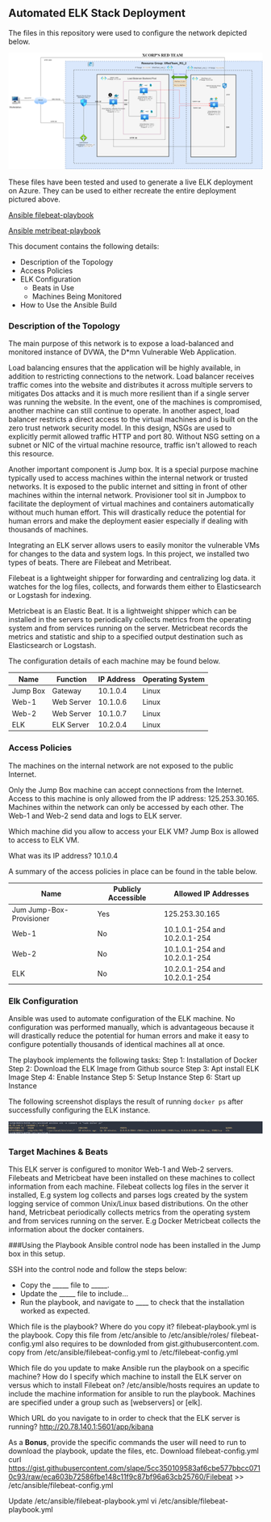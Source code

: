 ## Automated ELK Stack Deployment

The files in this repository were used to configure the network depicted below.

![Network](https://github.com/nchkong/2021-ChewHung-Monash-Cybersecurity/blob/Master/Homework/13%20ELK%20Stack%20Project/Diagram/XRedTeam_Infrastructure.png)

These files have been tested and used to generate a live ELK deployment on Azure. They can be used to either recreate the entire deployment pictured above. 

[Ansible filebeat-playbook](https://github.com/nchkong/2021-ChewHung-Monash-Cybersecurity/blob/Master/Homework/13%20ELK%20Stack%20Project/Ansible/filebeat-playbook.yml)

[Ansible metribeat-playbook](https://github.com/nchkong/2021-ChewHung-Monash-Cybersecurity/blob/Master/Homework/13%20ELK%20Stack%20Project/Ansible/metricbeat-playbook.yml)


This document contains the following details:
- Description of the Topology
- Access Policies
- ELK Configuration
  - Beats in Use
  - Machines Being Monitored
- How to Use the Ansible Build


### Description of the Topology

The main purpose of this network is to expose a load-balanced and monitored instance of DVWA, the D*mn Vulnerable Web Application. 

Load balancing ensures that the application will be highly available, in addition to restricting connections to the network. Load balancer receives traffic comes into the website and distributes it across multiple servers to mitigates Dos attacks and it is much more resilient than if a single server was running the website. In the event, one of the machines is compromised, another machine can still continue to operate. In another aspect, load balancer restricts a direct access to the virtual machines and is built on the zero trust network security model.  In this design, NSGs are used to explicitly permit allowed traffic HTTP and port 80. Without NSG setting on a subnet or NIC of the virtual machine resource, traffic isn't allowed to reach this resource.

Another important component is Jump box. It is a special purpose machine typically used to access machines within the internal network or trusted networks. It is exposed to the public internet and sitting in front of other machines within the internal network. Provisioner tool sit in Jumpbox to facilitate the deployment of virtual machines and containers automatically without much human effort. This will drastically reduce the potential for human errors and make the deployment easier especially if dealing with thousands of machines.

Integrating an ELK server allows users to easily monitor the vulnerable VMs for changes to the data and system logs. In this project, we installed two types of beats. There
are Filebeat and Metribeat.

Filebeat is a lightweight shipper for forwarding and centralizing log data. it watches for the log files, collects, and forwards them either to Elasticsearch or Logstash for 
indexing.

Metricbeat is an Elastic Beat. It is a lightweight shipper which can be installed in the servers to periodically collects metrics from the operating system and from services
running on the server. Metricbeat records the metrics and statistic and ship to a specified output destination such as Elasticsearch or Logstash.

The configuration details of each machine may be found below.

| Name     | Function   | IP Address | Operating System |
|----------|------------|------------|------------------|
| Jump Box | Gateway    | 10.1.0.4   | Linux            |
| Web-1    | Web Server | 10.1.0.6   | Linux            |
| Web-2    | Web Server | 10.1.0.7   | Linux            |
| ELK      | ELK Server | 10.2.0.4   | Linux            |

### Access Policies

The machines on the internal network are not exposed to the public Internet. 

Only the Jump Box machine can accept connections from the Internet. Access to this machine is only allowed from the IP address: 125.253.30.165. Machines within the network can only be accessed by each other. The Web-1 and Web-2 send data and logs to ELK server.

Which machine did you allow to access your ELK VM?
Jump Box is allowed to access to ELK VM. 

What was its IP address?
10.1.0.4

A summary of the access policies in place can be found in the table below.

| Name                     | Publicly Accessible | Allowed IP Addresses          |
|--------------------------|---------------------|------------------------------ |
| Jum Jump-Box-Provisioner | Yes                 | 125.253.30.165                |
| Web-1                    | No                  | 10.1.0.1-254 and 10.2.0.1-254 |        
| Web-2                    | No                  | 10.1.0.1-254 and 10.2.0.1-254 |
| ELK                      | No                  | 10.2.0.1-254 and 10.2.0.1-254 |

### Elk Configuration

Ansible was used to automate configuration of the ELK machine. No configuration was performed manually, which is advantageous because
it will drastically reduce the potential for human errors and make it easy to configure potentially thousands of identical machines all at once.

The playbook implements the following tasks:
Step 1: Installation of Docker
Step 2: Download the ELK Image from Github source
Step 3: Apt install ELK Image
Step 4: Enable Instance
Step 5: Setup Instance
Step 6: Start up Instance


The following screenshot displays the result of running `docker ps` after successfully configuring the ELK instance.

![docker_ps_output.png](https://github.com/nchkong/2021-ChewHung-Monash-Cybersecurity/blob/Master/Homework/13%20ELK%20Stack%20Project/Ansible/docker_ps_output.png)

### Target Machines & Beats
This ELK server is configured to monitor Web-1 and Web-2 servers. Filebeats and Metricbeat have been installed on these machines to collect information from each machine. Filebeat collects log files in the server it installed, E.g system log collects and parses logs created by the system logging service of common Unix/Linux based distributions. On the other hand, Metricbeat periodically collects metrics from the operating system and from services running on the server. E.g Docker Metricbeat collects the information about the docker containers.


###Using the Playbook
Ansible control node has been installed in the Jump box in this setup.

SSH into the control node and follow the steps below:
- Copy the _____ file to _____.
- Update the _____ file to include...
- Run the playbook, and navigate to ____ to check that the installation worked as expected.

Which file is the playbook? Where do you copy it? 
filebeat-playbook.yml is the playbook. Copy this file from /etc/ansible to /etc/ansible/roles/ 
filebeat-config.yml also requires to be downloded from gist.githubusercontent.com. copy from /etc/ansible/filebeat-config.yml to /etc/filebeat-config.yml

Which file do you update to make Ansible run the playbook on a specific machine? How do I specify which machine to install the ELK server on versus which to install 
Filebeat on?
/etc/ansible/hosts requires an update to include the machine information for ansible to run the playbook. Machines are specified under a group such as [webservers] or [elk].  

Which URL do you navigate to in order to check that the ELK server is running?
http://20.78.140.1:5601/app/kibana

As a **Bonus**, provide the specific commands the user will need to run to download the playbook, update the files, etc.
Download filebeat-config.yml
curl https://gist.githubusercontent.com/slape/5cc350109583af6cbe577bbcc0710c93/raw/eca603b72586fbe148c11f9c87bf96a63cb25760/Filebeat >> /etc/ansible/filebeat-config.yml

Update /etc/ansible/filebeat-playbook.yml
vi /etc/ansible/filebeat-playbook.yml





